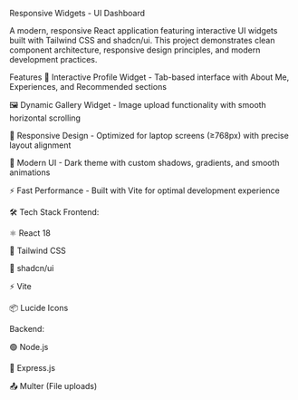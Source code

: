 Responsive Widgets -  UI Dashboard

A modern, responsive React application featuring interactive UI widgets built with Tailwind CSS and shadcn/ui. This project demonstrates clean component architecture, responsive design principles, and modern development practices.

 Features
🎯 Interactive Profile Widget - Tab-based interface with About Me, Experiences, and Recommended sections

🖼️ Dynamic Gallery Widget - Image upload functionality with smooth horizontal scrolling

📱 Responsive Design - Optimized for laptop screens (≥768px) with precise layout alignment

🎨 Modern UI - Dark theme with custom shadows, gradients, and smooth animations

⚡ Fast Performance - Built with Vite for optimal development experience

🛠️ Tech Stack
Frontend:

⚛️ React 18

🎨 Tailwind CSS

🔧 shadcn/ui

⚡ Vite

📦 Lucide Icons


Backend:

🟢 Node.js

🚂 Express.js

📤 Multer (File uploads)
